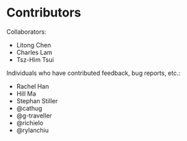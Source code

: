 # Contributors

Collaborators:

- Litong Chen
- Charles Lam
- Tsz-Him Tsui

Individuals who have contributed feedback, bug reports, etc.:

- Rachel Han
- Hill Ma
- Stephan Stiller
- @cathug
- @g-traveller
- @richielo
- @rylanchiu
